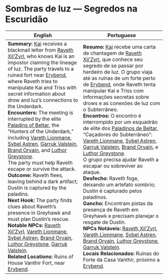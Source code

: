 # Sombras de Iuz — Segredos na Escuridão

| English | Portuguese |
|---------|------------|
| **Summary:** [Kai](pc_kai.md) receives a blackmail letter from [Raveth Xil’Zyrl](raveth_xilzyrl.md), who knows Kai is an impostor claiming the lineage of Iuz. The party travels to a ruined fort near [Erybend](location_erybend.md), where Raveth tries to manipulate Kai and Triss with secret information about drow and Iuz’s connections to the Underdark.<br>**Encounters:** The meeting is interrupted by the elite [Paladins of Beltar](organization_paladins_of_beltar.md), the “Hunters of the Underdark,” including [Vareth Lionmane](vareth_lionmane.md), [Sybel Astren](sybel_astren.md), [Garruk Valstein](garruk_valstein.md), [Brand Orvain](brand_orvain.md), and [Luthor Greystone](luthor_greystone.md).<br>The party must help Raveth escape or survive the attack.<br>**Outcome:** Raveth flees, leaving behind a dark artifact; Dustin is captured by the paladins.<br>**Next Hook:** The party finds clues about Raveth’s presence in Greyhawk and must plan Dustin’s rescue.<br>**Notable NPCs:** [Raveth Xil’Zyrl](raveth_xilzyrl.md), [Vareth Lionmane](vareth_lionmane.md), [Sybel Astren](sybel_astren.md), [Brand Orvain](brand_orvain.md), [Luthor Greystone](luthor_greystone.md), [Garruk Valstein](garruk_valstein.md).<br>**Related Locations:** Ruins of House Vanthir Fort, near [Erybend](location_erybend.md). | **Resumo:** [Kai](pc_kai.md) recebe uma carta de chantagem de [Raveth Xil’Zyrl](raveth_xilzyrl.md), que conhece seu segredo de se passar por herdeiro de Iuz. O grupo viaja até as ruínas de um forte perto de [Erybend](location_erybend.md), onde Raveth tenta manipular Kai e Triss com informações secretas sobre drows e as conexões de Iuz com o Subterrâneo.<br>**Encontros:** O encontro é interrompido por um esquadrão de elite dos [Paladinos de Beltar](organization_paladins_of_beltar.md), “Caçadores do Subterrâneo”: [Vareth Lionmane](vareth_lionmane.md), [Sybel Astren](sybel_astren.md), [Garruk Valstein](garruk_valstein.md), [Brand Orvain](brand_orvain.md), e [Luthor Greystone](luthor_greystone.md).<br>O grupo precisa ajudar Raveth a escapar ou sobreviver ao ataque.<br>**Desfecho:** Raveth foge, deixando um artefato sombrio; Dustin é capturado pelos paladinos.<br>**Gancho:** Encontram pistas da presença de Raveth em Greyhawk e precisam planejar o resgate de Dustin.<br>**NPCs Notáveis:** [Raveth Xil’Zyrl](raveth_xilzyrl.md), [Vareth Lionmane](vareth_lionmane.md), [Sybel Astren](sybel_astren.md), [Brand Orvain](brand_orvain.md), [Luthor Greystone](luthor_greystone.md), [Garruk Valstein](garruk_valstein.md).<br>**Locais Relacionados:** Ruínas do Forte da Casa Vanthir, próximo a [Erybend](location_erybend.md). |
